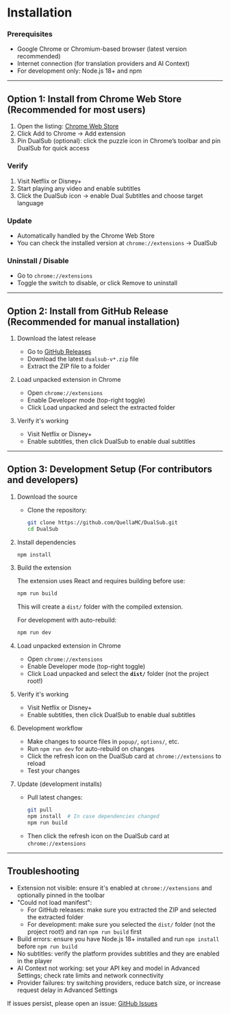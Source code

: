 # Installation

### Prerequisites

- Google Chrome or Chromium-based browser (latest version recommended)
- Internet connection (for translation providers and AI Context)
- For development only: Node.js 18+ and npm

---

## Option 1: Install from Chrome Web Store (Recommended for most users)

1. Open the listing: [Chrome Web Store](https://chromewebstore.google.com/detail/dualsub/lnkcpcbpjbidpjdjnmjdllpkgpocaikj)
2. Click Add to Chrome → Add extension
3. Pin DualSub (optional): click the puzzle icon in Chrome’s toolbar and pin DualSub for quick access

### Verify

1. Visit Netflix or Disney+
2. Start playing any video and enable subtitles
3. Click the DualSub icon → enable Dual Subtitles and choose target language

### Update

- Automatically handled by the Chrome Web Store
- You can check the installed version at `chrome://extensions` → DualSub

### Uninstall / Disable

- Go to `chrome://extensions`
- Toggle the switch to disable, or click Remove to uninstall

---

## Option 2: Install from GitHub Release (Recommended for manual installation)

1. Download the latest release
    - Go to [GitHub Releases](https://github.com/QuellaMC/DualSub/releases)
    - Download the latest `dualsub-v*.zip` file
    - Extract the ZIP file to a folder

2. Load unpacked extension in Chrome
    - Open `chrome://extensions`
    - Enable Developer mode (top-right toggle)
    - Click Load unpacked and select the extracted folder

3. Verify it's working
    - Visit Netflix or Disney+
    - Enable subtitles, then click DualSub to enable dual subtitles

---

## Option 3: Development Setup (For contributors and developers)

1. Download the source
    - Clone the repository:
        ```bash
        git clone https://github.com/QuellaMC/DualSub.git
        cd DualSub
        ```

2. Install dependencies

    ```bash
    npm install
    ```

3. Build the extension
    
    The extension uses React and requires building before use:
    
    ```bash
    npm run build
    ```
    
    This will create a `dist/` folder with the compiled extension.
    
    For development with auto-rebuild:
    
    ```bash
    npm run dev
    ```

4. Load unpacked extension in Chrome
    - Open `chrome://extensions`
    - Enable Developer mode (top-right toggle)
    - Click Load unpacked and select the **`dist/`** folder (not the project root!)

5. Verify it's working
    - Visit Netflix or Disney+
    - Enable subtitles, then click DualSub to enable dual subtitles

6. Development workflow
    - Make changes to source files in `popup/`, `options/`, etc.
    - Run `npm run dev` for auto-rebuild on changes
    - Click the refresh icon on the DualSub card at `chrome://extensions` to reload
    - Test your changes

7. Update (development installs)
    - Pull latest changes:
        ```bash
        git pull
        npm install  # In case dependencies changed
        npm run build
        ```
    - Then click the refresh icon on the DualSub card at `chrome://extensions`

---

## Troubleshooting

- Extension not visible: ensure it's enabled at `chrome://extensions` and optionally pinned in the toolbar
- "Could not load manifest": 
  - For GitHub releases: make sure you extracted the ZIP and selected the extracted folder
  - For development: make sure you selected the `dist/` folder (not the project root!) and ran `npm run build` first
- Build errors: ensure you have Node.js 18+ installed and run `npm install` before `npm run build`
- No subtitles: verify the platform provides subtitles and they are enabled in the player
- AI Context not working: set your API key and model in Advanced Settings; check rate limits and network connectivity
- Provider failures: try switching providers, reduce batch size, or increase request delay in Advanced Settings

If issues persist, please open an issue: [GitHub Issues](https://github.com/QuellaMC/DualSub/issues)
